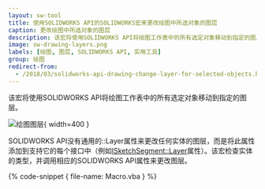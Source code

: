 ```yaml
---
layout: sw-tool
title: 使用SOLIDWORKS API的SOLIDWORKS宏来更改绘图中所选对象的图层
caption: 更改绘图中所选对象的图层
description: 该宏将使用SOLIDWORKS API将绘图工作表中的所有选定对象移动到指定的图层
image: sw-drawing-layers.png
labels: [绘图, 图层, SOLIDWORKS API, 实用工具]
group: 绘图
redirect-from:
  - /2018/03/solidworks-api-drawing-change-layer-for-selected-objects.html
---
```


该宏将使用SOLIDWORKS API将绘图工作表中的所有选定对象移动到指定的图层。

![绘图图层](sw-drawing-layers.png){ width=400 }

SOLIDWORKS API没有通用的::Layer属性来更改任何实体的图层，而是将此属性添加到支持它的每个接口中（例如[ISketchSegment::Layer](https://help.solidworks.com/2018/english/api/sldworksapi/solidworks.interop.sldworks~solidworks.interop.sldworks.isketchsegment~layer.html)属性）。该宏检查实体的类型，并调用相应的SOLIDWORKS API属性来更改图层。

{% code-snippet { file-name: Macro.vba } %}